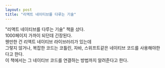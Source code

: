 ```yaml
---
layout: post
title: "리액트 네이티브를 다루는 기술"
---
```


"리액트 네이티브를 다루는 기술" 책을 샀다.
<br>1000페이지 가까이 되던데 긴장된다.
<br>웬만한 건 리액트 네이티브 라이브러리가 있는데
<br>그렇지 않거나, 복잡한 코드는 코틀린, 자바, 스위프트같은 네이티브 코드를 사용해야한다고 한다.
<br>이 책에서는 그 네이티브 코드를 연결하는 방법까지 알려준다고 한다.
